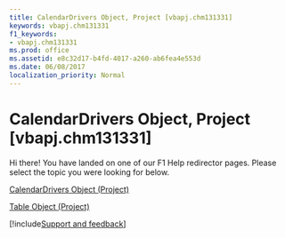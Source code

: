 ```yaml
---
title: CalendarDrivers Object, Project [vbapj.chm131331]
keywords: vbapj.chm131331
f1_keywords:
- vbapj.chm131331
ms.prod: office
ms.assetid: e8c32d17-b4fd-4017-a260-ab6fea4e553d
ms.date: 06/08/2017
localization_priority: Normal
---
```



# CalendarDrivers Object, Project [vbapj.chm131331]

Hi there! You have landed on one of our F1 Help redirector pages. Please select the topic you were looking for below.

[CalendarDrivers Object (Project)](https://msdn.microsoft.com/library/86fcfb21-a6d2-68a5-0cb0-d9a57f9028da%28Office.15%29.aspx)

[Table Object (Project)](https://msdn.microsoft.com/library/f50f5d2d-a733-c5b0-16d8-e4ee98943321%28Office.15%29.aspx)

[!include[Support and feedback](~/includes/feedback-boilerplate.md)]